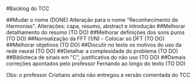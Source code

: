 #Backlog do TCC

##Mudar o nome (DONE)
  Alteração para o nome "Reconhecimento de Harmonias".
  Alterações: capa, resumo, abstract e introdução
##Melhorar detalhamento do resumo (TO DO)
##Melhorar definições dos sons puros (TO DO)
##Normalização da FFT (1/N) - Colocar só DFT (TO DO)
##Melhorar objetivos (TO DO)
##Discutir no texto os motivos do uso da rede neural (TO DO)
##Detalhar a complexidade do problema (TO DO)
##Biblioteca de sinais em "C", justificativa do não uso (TO DO)
##Demais correções apontados pelo professor Fernando ao longo do texto (TO DO)

Obs: o professor Cristiano ainda não entregou a versão comentada do TCC
